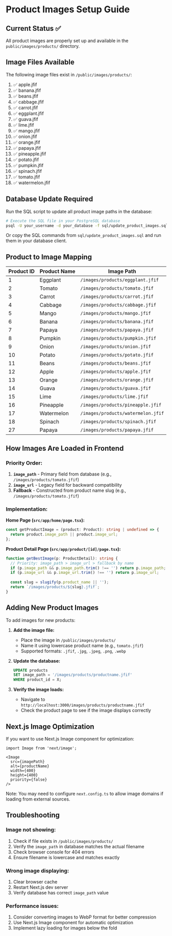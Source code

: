 # Product Images Setup Guide

## Current Status ✅

All product images are properly set up and available in the `public/images/products/` directory.

## Image Files Available

The following image files exist in `/public/images/products/`:

1. ✅ apple.jfif
2. ✅ banana.jfif
3. ✅ beans.jfif
4. ✅ cabbage.jfif
5. ✅ carrot.jfif
6. ✅ eggplant.jfif
7. ✅ guava.jfif
8. ✅ lime.jfif
9. ✅ mango.jfif
10. ✅ onion.jfif
11. ✅ orange.jfif
12. ✅ papaya.jfif
13. ✅ pineapple.jfif
14. ✅ potato.jfif
15. ✅ pumpkin.jfif
16. ✅ spinach.jfif
17. ✅ tomato.jfif
18. ✅ watermelon.jfif

## Database Update Required

Run the SQL script to update all product image paths in the database:

```bash
# Execute the SQL file in your PostgreSQL database
psql -U your_username -d your_database -f sql/update_product_images.sql
```

Or copy the SQL commands from `sql/update_product_images.sql` and run them in your database client.

## Product to Image Mapping

| Product ID | Product Name | Image Path |
|------------|--------------|------------|
| 1 | Eggplant | `/images/products/eggplant.jfif` |
| 2 | Tomato | `/images/products/tomato.jfif` |
| 3 | Carrot | `/images/products/carrot.jfif` |
| 4 | Cabbage | `/images/products/cabbage.jfif` |
| 5 | Mango | `/images/products/mango.jfif` |
| 6 | Banana | `/images/products/banana.jfif` |
| 7 | Papaya | `/images/products/papaya.jfif` |
| 8 | Pumpkin | `/images/products/pumpkin.jfif` |
| 9 | Onion | `/images/products/onion.jfif` |
| 10 | Potato | `/images/products/potato.jfif` |
| 11 | Beans | `/images/products/beans.jfif` |
| 12 | Apple | `/images/products/apple.jfif` |
| 13 | Orange | `/images/products/orange.jfif` |
| 14 | Guava | `/images/products/guava.jfif` |
| 15 | Lime | `/images/products/lime.jfif` |
| 16 | Pineapple | `/images/products/pineapple.jfif` |
| 17 | Watermelon | `/images/products/watermelon.jfif` |
| 18 | Spinach | `/images/products/spinach.jfif` |
| 27 | Papaya | `/images/products/papaya.jfif` |

## How Images Are Loaded in Frontend

### Priority Order:
1. **`image_path`** - Primary field from database (e.g., `/images/products/tomato.jfif`)
2. **`image_url`** - Legacy field for backward compatibility
3. **Fallback** - Constructed from product name slug (e.g., `/images/products/tomato.jfif`)

### Implementation:

**Home Page (`src/app/home/page.tsx`):**
```typescript
const getProductImage = (product: Product): string | undefined => {
  return product.image_path || product.image_url;
};
```

**Product Detail Page (`src/app/product/[id]/page.tsx`):**
```typescript
function getBestImage(p: ProductDetail): string {
  // Priority: image_path > image_url > fallback by name
  if (p.image_path && p.image_path.trim() !== '') return p.image_path;
  if (p.image_url && p.image_url.trim() !== '') return p.image_url;
  
  const slug = slugify(p.product_name || '');
  return `/images/products/${slug}.jfif`;
}
```

## Adding New Product Images

To add images for new products:

1. **Add the image file:**
   - Place the image in `/public/images/products/`
   - Name it using lowercase product name (e.g., `tomato.jfif`)
   - Supported formats: `.jfif`, `.jpg`, `.jpeg`, `.png`, `.webp`

2. **Update the database:**
   ```sql
   UPDATE products 
   SET image_path = '/images/products/productname.jfif' 
   WHERE product_id = X;
   ```

3. **Verify the image loads:**
   - Navigate to `http://localhost:3000/images/products/productname.jfif`
   - Check the product page to see if the image displays correctly

## Next.js Image Optimization

If you want to use Next.js Image component for optimization:

```tsx
import Image from 'next/image';

<Image
  src={imagePath}
  alt={productName}
  width={400}
  height={400}
  priority={false}
/>
```

Note: You may need to configure `next.config.ts` to allow image domains if loading from external sources.

## Troubleshooting

### Image not showing:
1. Check if file exists in `/public/images/products/`
2. Verify the `image_path` in database matches the actual filename
3. Check browser console for 404 errors
4. Ensure filename is lowercase and matches exactly

### Wrong image displaying:
1. Clear browser cache
2. Restart Next.js dev server
3. Verify database has correct `image_path` value

### Performance issues:
1. Consider converting images to WebP format for better compression
2. Use Next.js Image component for automatic optimization
3. Implement lazy loading for images below the fold
